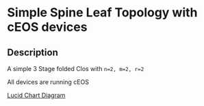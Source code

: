 # Simple Spine Leaf Topology with cEOS devices

## Description

A simple 3 Stage folded Clos with `n=2, m=2, r=2`

All devices are running cEOS

[Lucid Chart Diagram](https://lucid.app/lucidchart/1de2a0f8-320f-4f69-bb09-9a213a4995e5/edit?invitationId=inv_465ef07e-1b24-41a4-befe-8a53ac5e2a7c)
